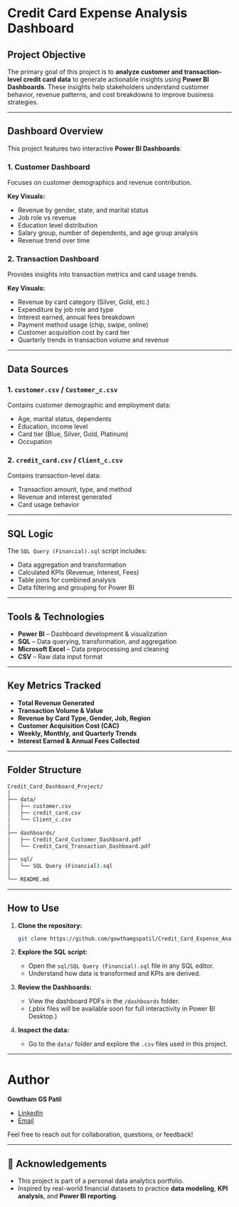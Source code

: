 #  Credit Card Expense Analysis Dashboard

##  Project Objective

The primary goal of this project is to **analyze customer and transaction-level credit card data** to generate actionable insights using **Power BI Dashboards**. These insights help stakeholders understand customer behavior, revenue patterns, and cost breakdowns to improve business strategies.

---

##  Dashboard Overview

This project features two interactive **Power BI Dashboards**:

### 1.  Customer Dashboard

Focuses on customer demographics and revenue contribution.

**Key Visuals:**

* Revenue by gender, state, and marital status
* Job role vs revenue
* Education level distribution
* Salary group, number of dependents, and age group analysis
* Revenue trend over time

### 2.  Transaction Dashboard

Provides insights into transaction metrics and card usage trends.

**Key Visuals:**

* Revenue by card category (Silver, Gold, etc.)
* Expenditure by job role and type
* Interest earned, annual fees breakdown
* Payment method usage (chip, swipe, online)
* Customer acquisition cost by card tier
* Quarterly trends in transaction volume and revenue

---

##  Data Sources

### 1. `customer.csv` / `Customer_c.csv`

Contains customer demographic and employment data:

* Age, marital status, dependents
* Education, income level
* Card tier (Blue, Silver, Gold, Platinum)
* Occupation

### 2. `credit_card.csv` / `Client_c.csv`

Contains transaction-level data:

* Transaction amount, type, and method
* Revenue and interest generated
* Card usage behavior

---

##  SQL Logic

The `SQL Query (Financial).sql` script includes:

* Data aggregation and transformation
* Calculated KPIs (Revenue, Interest, Fees)
* Table joins for combined analysis
* Data filtering and grouping for Power BI

---

##  Tools & Technologies

* **Power BI** – Dashboard development & visualization
* **SQL** – Data querying, transformation, and aggregation
* **Microsoft Excel** – Data preprocessing and cleaning
* **CSV** – Raw data input format

---

##  Key Metrics Tracked

*  **Total Revenue Generated**
*  **Transaction Volume & Value**
*  **Revenue by Card Type, Gender, Job, Region**
*  **Customer Acquisition Cost (CAC)**
*  **Weekly, Monthly, and Quarterly Trends**
*  **Interest Earned & Annual Fees Collected**

---

##  Folder Structure

```bash
Credit_Card_Dashboard_Project/
│
├── data/
│   ├── customer.csv
│   ├── credit_card.csv
│   └── Client_c.csv
│
├── dashboards/
│   ├── Credit_Card_Customer_Dashboard.pdf
│   └── Credit_Card_Transaction_Dashboard.pdf
│
├── sql/
│   └── SQL Query (Financial).sql
│
└── README.md
```

---

##  How to Use

1. **Clone the repository:**

   ```bash
   git clone https://github.com/gowthamgspatil/Credit_Card_Expense_Analysis_Dashboard.git
   ```

2. **Explore the SQL script:**

   * Open the `sql/SQL Query (Financial).sql` file in any SQL editor.
   * Understand how data is transformed and KPIs are derived.

3. **Review the Dashboards:**

   * View the dashboard PDFs in the `/dashboards` folder.
   * (.pbix files will be available soon for full interactivity in Power BI Desktop.)

4. **Inspect the data:**

   * Go to the `data/` folder and explore the `.csv` files used in this project.

---

# Author

**Gowtham GS Patil**

*  [LinkedIn](https://www.linkedin.com/in/gowthamgshivamuthy)
*  [Email](mailto:gowthamgshivamurthy@gmail.com)

Feel free to reach out for collaboration, questions, or feedback!

---

## 📣 Acknowledgements

* This project is part of a personal data analytics portfolio.
* Inspired by real-world financial datasets to practice **data modeling**, **KPI analysis**, and **Power BI reporting**.
